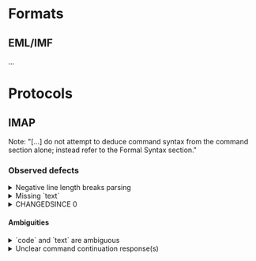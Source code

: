 # Formats

## EML/IMF

...

# Protocols

## IMAP

Note: "[...] do not attempt to deduce command syntax from the command section alone; instead refer to the Formal Syntax section."

### Observed defects

<details>
<summary>Negative line length breaks parsing</summary>
An IMAP server tells the number of lines in a message using the `body-fld-lines` ABNF rule:

```abnf
body-fld-lines = number
number         = 1*DIGIT
                   ; Unsigned 32-bit integer
                   ; (0 <= n < 4,294,967,296)
```

According to the standard, negative values are not allowed. Still, `-1` was observed breaking parsing.

* Observed in: Unknown (Dovecot, proxied to Outlook?)
* Reported: No
* Status: Unknown
* Comment: None
* Proposed solution(s):
	* Accept `-1`, emit warning, and rectify to `0` (implemented in [imap-codec])
</details>

<details>
<summary>Missing `text`</summary>
Status responses in IMAP MUST have a non-empty `text` (and preceeding space).

```abnf
resp-text = ["[" resp-text-code "]" SP] text
text      = 1*TEXT-CHAR
TEXT-CHAR = <any CHAR except CR and LF>
```

It was observed that Gmail has neither the `SP` nor the `text` when using `HIGHESTMODSEQ`.

* Observed in: Gmail (Sep. 27, 2023)
* Reported: Yes
* Status: [Open](https://issuetracker.google.com/issues/289877509)
* Comment: The examples in RFC 7162 are wrong, see [errata](https://www.rfc-editor.org/errata/eid5055).
* Proposed solution(s):
	* Wait for Gmail to fix it (or comment on issue)
	* Replace with a sentinel value and log warning (implemented in [imap-codec])
	* Discard, but make sure not to reproduce the defect
</details>

<details>
<summary>CHANGEDSINCE 0</summary>

CHANGEDSINCE 0 was sent for an account on a mail server that was update to support CONDSTORE (did not have the CONDSTORE extension before). CHANGEDSINCE should have been omitted from the command.

```abnf
mod-sequence-value = 1*DIGIT
                      ;; Positive unsigned 63-bit integer
                      ;; (mod-sequence)
                      ;; (1 <= n <= 9,223,372,036,854,775,807).
```

* Observed in: iPhone Mail (16.5.1)
* Reported: Yes
* Status: Open
* Comment: None
* Proposed solution(s): None
</details>

#### Ambiguities

<details>
<summary>`code` and `text` are ambiguous</summary>

```rust
Greeting { kind: Ok, code: None, text: "[FOO] ..." }
```

... will result in ...

```imap
* OK [FOO] ...
```

... and be interpreted like ...

```rust
Greeting { kind: Ok, code: Foo, text: "..." }
```

And ...

```rust
Greeting { kind: Ok, code: None, text: "[...]" }
```

... can't be expressed.
</details>

<details>
<summary>Unclear command continuation response(s)</summary>
Unclear when base64 is allowed in command continuation responses.

`+ Rm9vbw==` could be interpreted as `Fooo` (base64) or just `Rm9vbw==` (text).
</details>

[imap-codec]: https://github.com/duesee/imap-codec
[mox]: https://github.com/mjl-/mox
